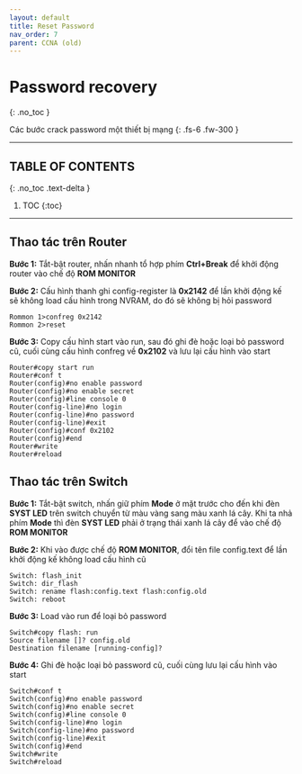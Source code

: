 ```yaml
---
layout: default
title: Reset Password
nav_order: 7
parent: CCNA (old)
---
```


# Password recovery
{: .no_toc }

Các bước crack password một thiết bị mạng
{: .fs-6 .fw-300 }

---

## TABLE OF CONTENTS
{: .no_toc .text-delta }

1. TOC
{:toc}

---

## Thao tác trên Router

**Bước 1:** Tắt-bật router, nhấn nhanh tổ hợp phím **Ctrl+Break** để khởi động router vào chế độ **ROM MONITOR**

**Bước 2:** Cấu hình thanh ghi config-register là **0x2142** để lần khởi động kế sẽ không load cấu hình trong NVRAM, do đó sẽ không bị hỏi password

```
Rommon 1>confreg 0x2142
Rommon 2>reset
```

**Bước 3:** Copy cấu hình start vào run, sau đó ghi đè hoặc loại bỏ password cũ, cuối cùng cấu hình confreg về **0x2102** và lưu lại cấu hình vào start

```
Router#copy start run
Router#conf t
Router(config)#no enable password
Router(config)#no enable secret
Router(config)#line console 0
Router(config-line)#no login
Router(config-line)#no password
Router(config-line)#exit
Router(config)#conf 0x2102
Router(config)#end
Router#write
Router#reload
```

## Thao tác trên Switch

**Bước 1:** Tắt-bật switch, nhấn giữ phím **Mode** ở mặt trước cho đến khi đèn **SYST LED** trên switch chuyển từ màu vàng sang màu xanh lá cây. Khi ta nhả phím **Mode** thì đèn **SYST LED** phải ở trạng thái xanh lá cây để vào chế độ **ROM MONITOR**

**Bước 2:** Khi vào được chế độ **ROM MONITOR**, đổi tên file config.text để lần khởi động kế không load cấu hình cũ

```
Switch: flash_init
Switch: dir_flash
Switch: rename flash:config.text flash:config.old
Switch: reboot
```

**Bước 3:** Load vào run để loại bỏ password

```
Switch#copy flash: run
Source filename []? config.old
Destination filename [running-config]? 
```

**Bước 4:** Ghi đè hoặc loại bỏ password cũ, cuối cùng lưu lại cấu hình vào start

```
Switch#conf t
Switch(config)#no enable password
Switch(config)#no enable secret
Switch(config)#line console 0
Switch(config-line)#no login
Switch(config-line)#no password
Switch(config-line)#exit
Switch(config)#end
Switch#write
Switch#reload
```
